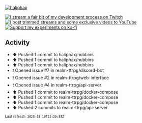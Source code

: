 [![haliphax](https://pbs.twimg.com/profile_banners/458808076/1545597092/1500x500)](https://haliphax.dev)

[![I stream a fair bit of my development process on Twitch](https://img.shields.io/twitch/status/haliphax?logo=twitch&style=for-the-badge)](https://twitch.tv/haliphax) &nbsp; [![I post trimmed streams and some exclusive videos to YouTube](https://img.shields.io/badge/youtube-watch-f00?logo=youtube&style=for-the-badge)](https://youtube.com/haliphaxyt) &nbsp; [![Support my experiments on ko-fi](https://img.shields.io/badge/kofi-support-ff5e5b?logo=ko-fi&style=for-the-badge)](https://ko-fi.com/haliphax)

## Activity

* ⬆️ Pushed 1 commit to haliphax/nubbins
* ⬆️ Pushed 1 commit to haliphax/nubbins
* ⬆️ Pushed 1 commit to haliphax/nubbins
* ❗️ Opened issue #7 in realm-ttrpg/discord-bot
* ❗️ Opened issue #2 in realm-ttrpg/web-interface
* ❗️ Opened issue #4 in realm-ttrpg/api-server
* ⬆️ Pushed 1 commit to realm-ttrpg/docker-compose
* ⬆️ Pushed 1 commit to realm-ttrpg/docker-compose
* ⬆️ Pushed 1 commit to realm-ttrpg/docker-compose
* ⬆️ Pushed 2 commits to realm-ttrpg/api-server

<small>Last refresh: `2025-03-10T22:20:55Z`</small>
